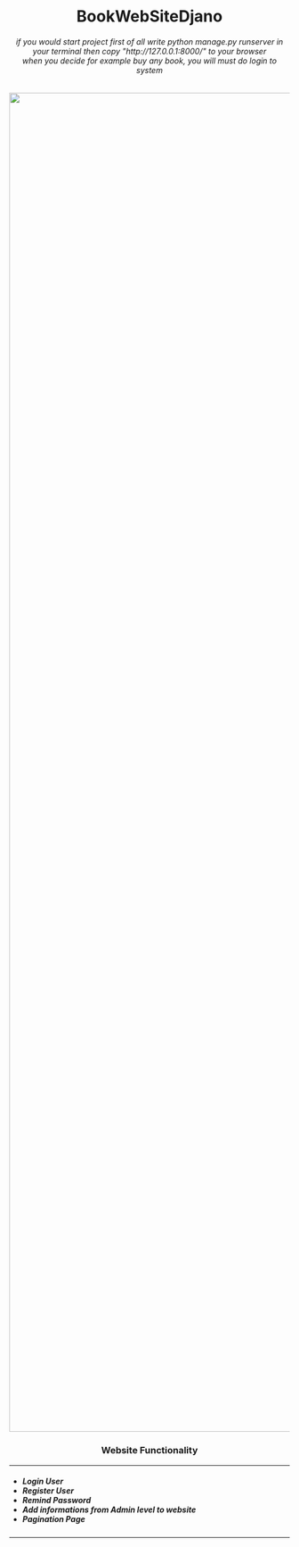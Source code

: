 <h1 align="center">BookWebSiteDjano</h1>

<p align="center">

</p>

<h6 align="center">
  <i>if you would start project first of all write   python manage.py runserver in your terminal then copy "http://127.0.0.1:8000/" to your browser </br>
  when you decide for example buy any book, you will  must do login to system
  </i>  
  

</h6>
<p align="center">
  <img width="2400" src="https://github.com/Programmingisfun11/BookWebSiteDjano/blob/main/PageImages/BooksPage.png" alt="Material Bread logo">
</p>
<h3 align="center">Website Functionality</h3>
<hr>
<h5 align="left">

<ul>
  <li> Login User</li>
   <li> Register User</li>
   <li>Remind  Password</li>
  <li>Add informations from Admin level to website  </li>
  <li>Pagination Page</li>
  
  
  
 </ul>
  
   
</h5>
<hr>

